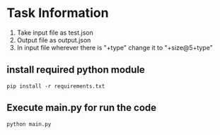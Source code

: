 # Task Information

 1. Take input file as test.json
 2. Output file as output.json
 3. In input file wherever there is "+type" change it to "+size@5+type"

## install required python module
```
pip install -r requirements.txt
```

## Execute main.py for run the code
```
python main.py
```
